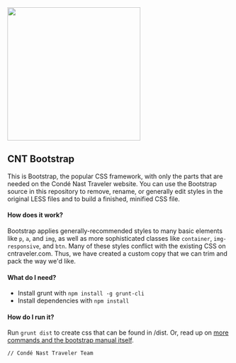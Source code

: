<img src="http://photos.cntraveler.com/2015/01/06/54abf33b7d23454b52671fe7_cnt-logo.jpg" width="300">

## CNT Bootstrap
This is Bootstrap, the popular CSS framework, with only the parts that are needed on the Condé Nast Traveler website. You can use the Bootstrap source in this repository to remove, rename, or generally edit styles in the original LESS files and to build a finished, minified CSS file.

#### How does it work?
Bootstrap applies generally-recommended styles to many basic elements like `p`, `a`, and `img`, as well as more sophisticated classes like `container`, `img-responsive`, and `btn`. Many of these styles conflict with the existing CSS on cntraveler.com. Thus, we have created a custom copy that we can trim and pack the way we'd like.

#### What do I need?
+ Install grunt with `npm install -g grunt-cli`
+ Install dependencies with `npm install`

#### How do I run it?
Run `grunt dist` to create css that can be found in /dist. Or, read up on [more commands and the bootstrap manual itself](http://getbootstrap.com). 

`// Condé Nast Traveler Team`
